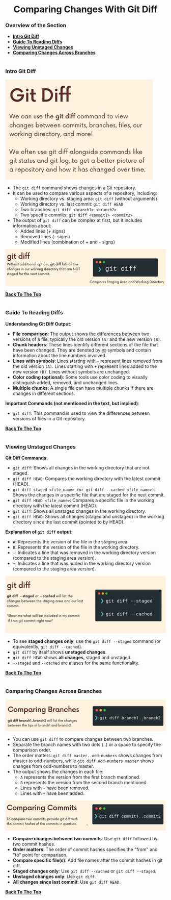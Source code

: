<h1 align="center">Comparing Changes With Git Diff</h1>

### Overview of the Section
* **[Intro Git Diff](#diff)**
* **[Guide To Reading Diffs](#reading-diffs)**
* **[Viewing Unstaged Changes](#changes)**
* **[Comparing Changes Across Branches](#comparing)**

#
### <a name="diff">Intro Git Diff</a>

![diff](https://github.com/tsokac2/-_-_Git_and_GitHub_CheatSheet/blob/main/src/24.JPG)

- The ``git diff`` command shows changes in a Git repository.
- It can be used to compare various aspects of a repository, including:
    - Working directory vs. staging area: ``git diff`` (without arguments)
    - Working directory vs. last commit: ``git diff HEAD``
    - Two branches: ``git diff <branch1> <branch2>``
    - Two specific commits: ``git diff <commit1> <commit2>``
- The output of ``git diff`` can be complex at first, but it includes information about:
    - Added lines (+ signs)
    - Removed lines (- signs)
    - Modified lines (combination of + and - signs)

![git-diff](https://github.com/tsokac2/-_-_Git_and_GitHub_CheatSheet/blob/main/src/25.JPG)

**[Back To The Top](#Overview-of-the-Section)**
#
### <a name="reading-diffs">Guide To Reading Diffs</a>

**Understanding Git Diff Output**:

- **File comparison**: The output shows the differences between two versions of a file, typically the old version ``(A)`` and the new version ``(B)``.
- **Chunk headers**: These lines identify different sections of the file that have been changed. They are denoted by ``@@`` symbols and contain information about the line numbers involved.
- **Lines with symbols**: Lines starting with ``-`` represent lines removed from the old version ``(A)``. Lines starting with ``+`` represent lines added to the new version ``(B)``. Lines without symbols are unchanged.
- **Color coding (optional)**: Some tools use color coding to visually distinguish added, removed, and unchanged lines.
- **Multiple chunks**: A single file can have multiple chunks if there are changes in different sections.

**Important Commands (not mentioned in the text, but implied)**:
- ``git diff``: This command is used to view the differences between versions of files in a Git repository.

**[Back To The Top](#Overview-of-the-Section)**
#

### <a name="changes">Viewing Unstaged Changes</a>
**Git Diff Commands**:
- ``git diff``: Shows all changes in the working directory that are not staged.
- ``git diff HEAD``: Compares the working directory with the latest commit (HEAD).
- ``git diff staged <file_name> (or git diff --cached <file_name>)``: Shows the changes in a specific file that are staged for the next commit.
- ``git diff HEAD <file_name>``: Compares a specific file in the working directory with the latest commit (HEAD).
- ``git diff``: Shows all unstaged changes in the working directory.
- ``git diff HEAD``: Shows all changes (staged and unstaged) in the working directory since the last commit (pointed to by HEAD).

**Explanation of ``git diff`` output**:
- ``A``: Represents the version of the file in the staging area.
- ``B``: Represents the version of the file in the working directory.
- ``-``: Indicates a line that was removed in the working directory version (compared to the staging area version).
- ``+``: Indicates a line that was added in the working directory version (compared to the staging area version).

![git_diff_stage](https://github.com/tsokac2/-_-_Git_and_GitHub_CheatSheet/blob/main/src/26.JPG)

- To see **staged changes only**, use the ``git diff --staged`` command (or equivalently, ``git diff --cached``).
- ``git diff`` by itself shows **unstaged changes**.
- ``git diff HEAD`` shows **all changes**, staged and unstaged.
- ``--staged`` and ``--cached`` are aliases for the same functionality.

**[Back To The Top](#Overview-of-the-Section)**
#
### <a name="comparing">Comparing Changes Across Branches</a>

![comparing](https://github.com/tsokac2/-_-_Git_and_GitHub_CheatSheet/blob/main/src/27.JPG)

- You can use ``git diff`` to compare changes between two branches.
- Separate the branch names with two dots (..) or a space to specify the comparison order.
- The order matters: ``git diff master..odd-numbers`` shows changes from master to odd-numbers, while ``git diff odd-numbers master`` shows changes from odd-numbers to master.
- The output shows the changes in each file:
    - ``A`` represents the version from the first branch mentioned.
    - ``B`` represents the version from the second branch mentioned.
    - Lines with ``-`` have been removed.
    - Lines with ``+`` have been added.

![two_comparing](https://github.com/tsokac2/-_-_Git_and_GitHub_CheatSheet/blob/main/src/28.JPG)

- **Compare changes between two commits**: Use ``git diff`` followed by two commit hashes.
- **Order matters**: The order of commit hashes specifies the "from" and "to" point for comparison.
- **Compare specific file(s)**: Add file names after the commit hashes in git diff.
- **Staged changes only**: Use ``git diff --cached`` or ``git diff --staged``.
- **Unstaged changes only**: Use ``git diff``.
- **All changes since last commit**: Use ``git diff HEAD``.

**[Back To The Top](#Overview-of-the-Section)**
